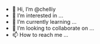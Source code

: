 - 👋 Hi, I’m @chelliy
- 👀 I’m interested in ...
- 🌱 I’m currently learning ...
- 💞️ I’m looking to collaborate on ...
- 📫 How to reach me ...

<!---
chelliy/chelliy is a ✨ special ✨ repository because its `README.md` (this file) appears on your GitHub profile.
You can click the Preview link to take a look at your changes.
--->
